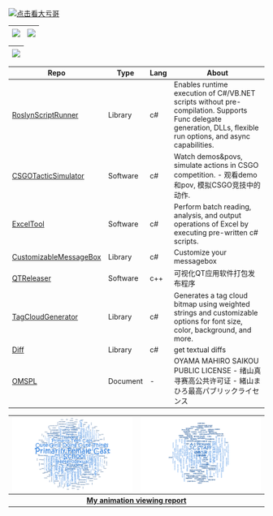 <a href="https://www.namanime.com/upload/2020/0722/1.jpg"><img align="center" src="https://i0.hdslb.com/bfs/space/495f0c82b2141fa4ba781b5ce88b13050b27ede0.png" title="点击看大亏哥"/></a>

|<a href="https://github.com/anuraghazra/github-readme-stats"><img align="center" src="https://github-readme-stats.vercel.app/api?username=ZjzMisaka&show_icons=true&theme=default&locale=en&include_all_commits=true&hide_border=true&custom_title=GitHub%20Stats"/></a>|<a href="https://github.com/anuraghazra/github-readme-stats"><img align="center" src="https://github-readme-stats.vercel.app/api/top-langs/?username=ZjzMisaka&show_icons=true&theme=default&layout=compact&locale=en&include_all_commits=true&hide_border=true"/></a>|
| ------------- | ------------- |

|<a href="https://github.com/ryo-ma/github-profile-trophy"><img align="center" src="https://github-profile-trophy.vercel.app/?username=ZjzMisaka&column=-1&margin-w=15&margin-h=15&no-frame=true"/></a>|
| ------------- |

|Repo|Type|Lang|About|
|----|----|----|----|
|[RoslynScriptRunner](https://github.com/ZjzMisaka/RoslynScriptRunner)|Library|c#|Enables runtime execution of C#/VB.NET scripts without pre-compilation. Supports Func delegate generation, DLLs, flexible run options, and async capabilities.|
|[CSGOTacticSimulator](https://github.com/ZjzMisaka/CSGOTacticSimulator)|Software|c#|Watch demos&povs, simulate actions in CSGO competition. - 观看demo和pov, 模拟CSGO竞技中的动作.|
|[ExcelTool](https://github.com/ZjzMisaka/ExcelTool)|Software|c#|Perform batch reading, analysis, and output operations of Excel by executing pre-written c# scripts.|
|[CustomizableMessageBox](https://github.com/ZjzMisaka/CustomizableMessageBox)|Library|c#|Customize your messagebox|
|[QTReleaser](https://github.com/ZjzMisaka/QTReleaser)|Software|c++|可视化QT应用软件打包发布程序|
|[TagCloudGenerator](https://github.com/ZjzMisaka/TagCloudGenerator)|Library|c#|Generates a tag cloud bitmap using weighted strings and customizable options for font size, color, background, and more.|
|[Diff](https://github.com/ZjzMisaka/Diff)|Library|c#|get textual diffs|
|[OMSPL](https://github.com/ZjzMisaka/OMSPL)|Document|-|OYAMA MAHIRO SAIKOU PUBLIC LICENSE - 绪山真寻赛高公共许可证 - 緒山まひろ最高パブリックライセンス|

<table>
  <tr>
    <td><a href="https://github.com/ZjzMisaka/AnimeReport"><img width=1000 align="center" src="https://github.com/ZjzMisaka/AnimeReport/blob/main/tags.bmp" title="AnimeReport"/></a></td>
    <td><a href="https://github.com/ZjzMisaka/AnimeReport"><img width=1000 align="center" src="https://github.com/ZjzMisaka/AnimeReport/blob/main/companies.bmp" title="AnimeReport"/></a></td>
  </tr>
  <tr>
    <th colspan="2"><a href="https://github.com/ZjzMisaka/AnimeReport">My animation viewing report</a></th>
  </tr>
</table>
